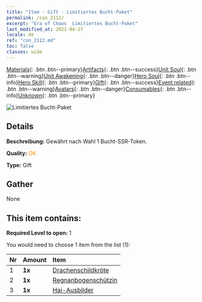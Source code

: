 ```yaml
---
title: "Item - Gift - Limitiertes Bucht-Paket"
permalink: /con_2112/
excerpt: "Era of Chaos  Limitiertes Bucht-Paket"
last_modified_at: 2021-04-27
locale: de
ref: "con_2112.md"
toc: false
classes: wide
---
```

 [Materials](/ItemsDE/){: .btn .btn--primary}[Artifacts](/ItemsDE/Artifacts/){: .btn .btn--success}[Unit Soul](/ItemsDE/UnitSoul/){: .btn .btn--warning}[Unit Awakening](/ItemsDE/UnitAwakening/){: .btn .btn--danger}[Hero Soul](/ItemsDE/HeroSoul/){: .btn .btn--info}[Hero Skill](/ItemsDE/HeroSkill/){: .btn .btn--primary}[Gift](/ItemsDE/Gift/){: .btn .btn--success}[Event related](/ItemsDE/Events/){: .btn .btn--warning}[Avatars](/ItemsDE/Avatars/){: .btn .btn--danger}[Consumables](/ItemsDE/Consumables/){: .btn .btn--info}[Unknown](/ItemsDE/Unknown/){: .btn .btn--primary}

 ![Limitiertes Bucht-Paket](/images/t/i_994010.png)

## Details
 **Beschreibung:** Gewährt nach Wahl 1 Bucht-SSR-Token.

 **Quality:** <span style="color: #FF8C00">OK</span>

 **Type:** Gift

## Gather

  None

## This item contains:

 **Required Level to open:** 1

 You would need to choose 1 item from the list (1):

  | Nr | Amount |     Item    |
  |:---|:-------|:------------|
  | 1 |  **1x** | [Drachenschildkröte](/ItemsDE/unt_278/) |  | 
  | 2 |  **1x** | [Regnanbogenschützin](/ItemsDE/unt_274/) |  | 
  | 3 |  **1x** | [Hai-Ausbilder](/ItemsDE/unt_281/) |  | 
